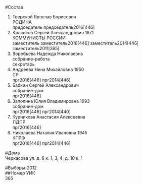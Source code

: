 #Состав  
1. Тверской Ярослав Борисович  
    РОДИНА  
    председатель председатель2016[446]  
2. Красиков Сергей Александрович 1971  
    КОММУНИСТЫ РОССИИ  
    заместитель заместитель2016[446] заместитель2014[446] заместитель2011[365]  
3. Воробьева Надежда Николаевна  
    собрание-работа  
    секретарь  
4. Андреева Нина Михайловна 1950  
    СР  
    прг2016[446] прг2014[446]  
5. Бабкин Сергей Александрович  
    собрание-дом  
    прг2016[446]  
6. Заполина Юлия Владимировна 1993  
    собрание-дом  
    прг2016[446] прг2014[440]  
7. Курникова Анастасия Алексеевна  
    ЛДПР  
    прг2016[446]  
8. Николаева Наталия Ивановна 1945  
    КПРФ  
    прг2016[446] прг2014[446]  
  
#Дома  
Черкасова ул. д. 8 к. 1, 3, 4; д. 10 к. 1  
  
#Выборы-2012  
##Номер УИК  
365  
